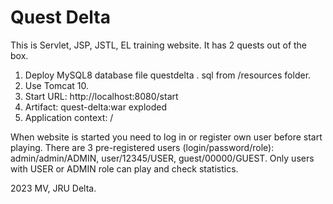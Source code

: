 # Quest Delta

This is Servlet, JSP, JSTL, EL training website. It has 2 quests out of the box.
1. Deploy MySQL8 database file questdelta . sql from /resources folder.
2. Use Tomcat 10.
2. Start URL: http://localhost:8080/start
3. Artifact: quest-delta:war exploded
4. Application context: /

When website is started you need to log in or register own user before start playing. 
There are 3 pre-registered users (login/password/role): 
admin/admin/ADMIN, user/12345/USER, guest/00000/GUEST.
Only users with USER or ADMIN role can play and check statistics.

2023 MV, JRU Delta.